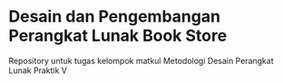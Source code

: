 # Desain dan Pengembangan Perangkat Lunak Book Store
 Repository untuk tugas kelompok matkul Metodologi Desain Perangkat Lunak Praktik  V
